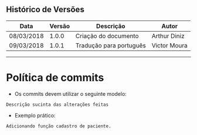 ## Histórico de Versões

Data|Versão|Descrição|Autor
-|-|-|-
08/03/2018|1.0.0| Criação do documento |Arthur Diniz
09/03/2018|1.0.1| Tradução para português | Victor Moura

---

# Política de commits

* Os commits devem utilizar o seguinte modelo:
```
Descrição sucinta das alterações feitas
```

* Exemplo prático:
```
Adicionando função cadastro de paciente.
```
